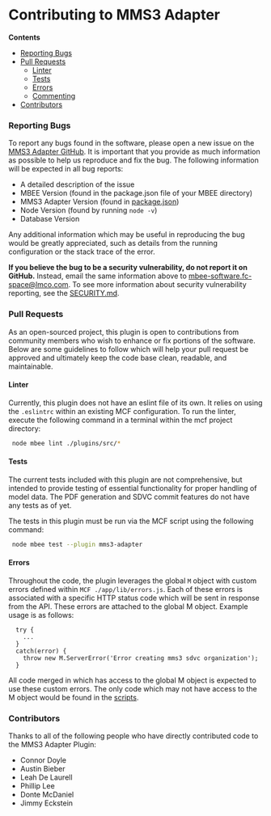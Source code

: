 # Contributing to MMS3 Adapter

**Contents**
- [Reporting Bugs](#reporting-bugs)
- [Pull Requests](#pull-requests)
  - [Linter](#linter)
  - [Tests](#tests)
  - [Errors](#errors)
  - [Commenting](#commenting)
- [Contributors](#contributors)

### Reporting Bugs
To report any bugs found in the software, please open a new issue on the 
[MMS3 Adapter GitHub](https://github.com/Open-MBEE/mms3-adapter-plugin/issues/new). 
It is important that you provide as much information as possible to help us reproduce 
and fix the bug. The following information will be expected in all bug reports:

- A detailed description of the issue
- MBEE Version (found in the package.json file of your MBEE directory)
- MMS3 Adapter Version (found in [package.json](./package.json))
- Node Version (found by running `node -v`)
- Database Version

Any additional information which may be useful in reproducing the bug would be
greatly appreciated, such as details from the running configuration or the stack
trace of the error.

**If you believe the bug to be a security vulnerability, do not report it on
GitHub.** Instead, email the same information above to
[mbee-software.fc-space@lmco.com](mailto:mbee-software.fc-space@lmco.com). To
see more information about security vulnerability reporting, see the 
[SECURITY.md](./SECURITY.md).

### Pull Requests
As an open-sourced project, this plugin is open to contributions from community members
who wish to enhance or fix portions of the software. Below are some guidelines
to follow which will help your pull request be approved and ultimately keep the
code base clean, readable, and maintainable.

#### Linter
Currently, this plugin does not have an eslint file of its own. It relies on using the 
`.eslintrc` within an existing MCF configuration. To run the linter, execute the following 
command in a terminal within the mcf project directory:

```bash
 node mbee lint ./plugins/src/*
```

#### Tests
The current tests included with this plugin are not comprehensive, but intended to provide 
testing of essential functionality for proper handling of model data.  The PDF generation 
and SDVC commit features do not have any tests as of yet.  

The tests in this plugin must be run via the MCF script using the following command:
 
```bash
 node mbee test --plugin mms3-adapter
```

#### Errors
Throughout the code, the plugin leverages the global `M` object with custom 
errors defined within `MCF ./app/lib/errors.js`. Each of these errors is associated 
with a specific HTTP status code which will be sent in response from the API. 
These errors are attached to the global M object. Example usage is as follows:

```
  try {
    ...
  }
  catch(error) {
    throw new M.ServerError('Error creating mms3 sdvc organization');
  }
```

All code merged in which has access to the global M object is expected to use
these custom errors. The only code which may not have access to the M object
would be found in the [scripts](./scripts).

### Contributors
Thanks to all of the following people who have directly contributed code to 
the MMS3 Adapter Plugin:

- Connor Doyle
- Austin Bieber
- Leah De Laurell
- Phillip Lee
- Donte McDaniel
- Jimmy Eckstein
